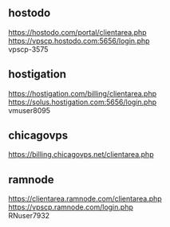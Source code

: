 ## hostodo
https://hostodo.com/portal/clientarea.php  
https://vpscp.hostodo.com:5656/login.php  
vpscp-3575

## hostigation
https://hostigation.com/billing/clientarea.php  
https://solus.hostigation.com:5656/login.php  
vmuser8095

## chicagovps
https://billing.chicagovps.net/clientarea.php  

## ramnode
https://clientarea.ramnode.com/clientarea.php  
https://vpscp.ramnode.com/login.php  
RNuser7932
